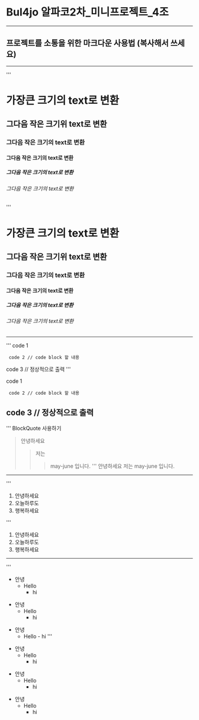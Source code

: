 # Bul4jo 알파코2차\_미니프로젝트\_4조

---

## 프로젝트를 소통을 위한 마크다운 사용법 (복사해서 쓰세요)

---

'''

# 가장큰 크기의 text로 변환

## 그다음 작은 크기위 text로 변환

### 그다음 작은 크기의 text로 변환

#### 그다음 작은 크기의 text로 변환

##### 그다음 작은 크기의 text로 변환

###### 그다음 작은 크기의 text로 변환

'''

# 가장큰 크기의 text로 변환

## 그다음 작은 크기위 text로 변환

### 그다음 작은 크기의 text로 변환

#### 그다음 작은 크기의 text로 변환

##### 그다음 작은 크기의 text로 변환

###### 그다음 작은 크기의 text로 변환

---

'''
code 1

     code 2 // code block 할 내용

code 3 // 정상적으로 출력
'''

code 1

     code 2 // code block 할 내용

## code 3 // 정상적으로 출력

'''
BlockQuote 사용하기

> 안녕하세요
>
> > 저는
> >
> > > may-june 입니다.
> > > '''
> > > 안녕하세요
> > > 저는
> > > may-june 입니다.

---

'''

1. 안녕하세요
2. 오늘하루도
3. 행복하세요

'''

1. 안녕하세요
2. 오늘하루도
3. 행복하세요

---

'''

- 안녕
  - Hello
    - hi

* 안녕
  - Hello
    - hi

- 안녕
  - Hello - hi
    '''

* 안녕
  - Hello
    - hi

- 안녕
  - Hello
    - hi

* 안녕
  - Hello
    - hi
